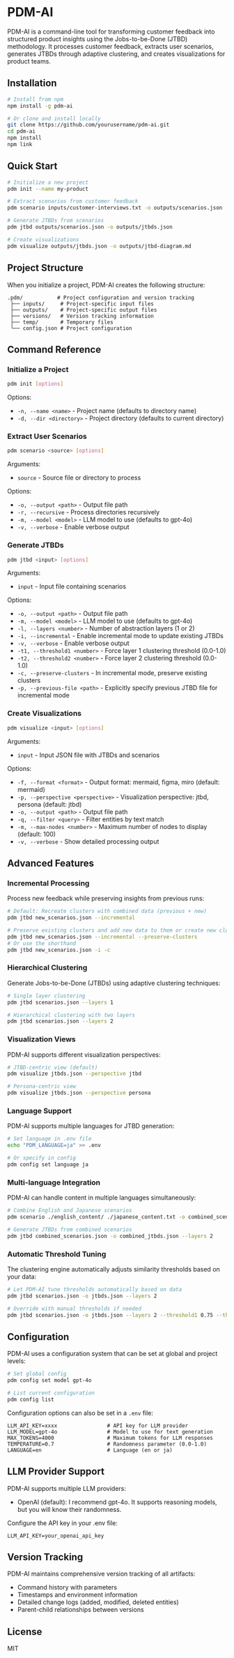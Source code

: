 # PDM-AI

PDM-AI is a command-line tool for transforming customer feedback into structured product insights using the Jobs-to-be-Done (JTBD) methodology. It processes customer feedback, extracts user scenarios, generates JTBDs through adaptive clustering, and creates visualizations for product teams.

## Installation

```bash
# Install from npm
npm install -g pdm-ai

# Or clone and install locally
git clone https://github.com/yourusername/pdm-ai.git
cd pdm-ai
npm install
npm link
```

## Quick Start

```bash
# Initialize a new project
pdm init --name my-product

# Extract scenarios from customer feedback
pdm scenario inputs/customer-interviews.txt -o outputs/scenarios.json

# Generate JTBDs from scenarios
pdm jtbd outputs/scenarios.json -o outputs/jtbds.json

# Create visualizations
pdm visualize outputs/jtbds.json -o outputs/jtbd-diagram.md
```

## Project Structure

When you initialize a project, PDM-AI creates the following structure:

```
.pdm/           # Project configuration and version tracking
 ├── inputs/     # Project-specific input files
 ├── outputs/    # Project-specific output files
 ├── versions/   # Version tracking information
 ├── temp/       # Temporary files
 └── config.json # Project configuration
```

## Command Reference

### Initialize a Project

```bash
pdm init [options]
```

Options:
- `-n, --name <name>` - Project name (defaults to directory name)
- `-d, --dir <directory>` - Project directory (defaults to current directory)

### Extract User Scenarios

```bash
pdm scenario <source> [options]
```

Arguments:
- `source` - Source file or directory to process

Options:
- `-o, --output <path>` - Output file path
- `-r, --recursive` - Process directories recursively
- `-m, --model <model>` - LLM model to use (defaults to gpt-4o)
- `-v, --verbose` - Enable verbose output

### Generate JTBDs

```bash
pdm jtbd <input> [options]
```

Arguments:
- `input` - Input file containing scenarios

Options:
- `-o, --output <path>` - Output file path
- `-m, --model <model>` - LLM model to use (defaults to gpt-4o)
- `-l, --layers <number>` - Number of abstraction layers (1 or 2)
- `-i, --incremental` - Enable incremental mode to update existing JTBDs
- `-v, --verbose` - Enable verbose output
- `-t1, --threshold1 <number>` - Force layer 1 clustering threshold (0.0-1.0)
- `-t2, --threshold2 <number>` - Force layer 2 clustering threshold (0.0-1.0)
- `-c, --preserve-clusters` - In incremental mode, preserve existing clusters
- `-p, --previous-file <path>` - Explicitly specify previous JTBD file for incremental mode

### Create Visualizations

```bash
pdm visualize <input> [options]
```

Arguments:
- `input` - Input JSON file with JTBDs and scenarios

Options:
- `-f, --format <format>` - Output format: mermaid, figma, miro (default: mermaid)
- `-p, --perspective <perspective>` - Visualization perspective: jtbd, persona (default: jtbd)
- `-o, --output <path>` - Output file path
- `-q, --filter <query>` - Filter entities by text match
- `-m, --max-nodes <number>` - Maximum number of nodes to display (default: 100)
- `-v, --verbose` - Show detailed processing output

## Advanced Features

### Incremental Processing

Process new feedback while preserving insights from previous runs:

```bash
# Default: Recreate clusters with combined data (previous + new)
pdm jtbd new_scenarios.json --incremental

# Preserve existing clusters and add new data to them or create new clusters
pdm jtbd new_scenarios.json --incremental --preserve-clusters
# Or use the shorthand
pdm jtbd new_scenarios.json -i -c
```

### Hierarchical Clustering

Generate Jobs-to-be-Done (JTBDs) using adaptive clustering techniques:

```bash
# Single layer clustering
pdm jtbd scenarios.json --layers 1

# Hierarchical clustering with two layers
pdm jtbd scenarios.json --layers 2 
```

### Visualization Views

PDM-AI supports different visualization perspectives:

```bash
# JTBD-centric view (default)
pdm visualize jtbds.json --perspective jtbd

# Persona-centric view
pdm visualize jtbds.json --perspective persona
```

### Language Support

PDM-AI supports multiple languages for JTBD generation:

```bash
# Set language in .env file
echo "PDM_LANGUAGE=ja" >> .env

# Or specify in config
pdm config set language ja
```

### Multi-language Integration

PDM-AI can handle content in multiple languages simultaneously:

```bash
# Combine English and Japanese scenarios
pdm scenario ./english_content/ ./japanese_content.txt -o combined_scenarios.json --recursive

# Generate JTBDs from combined scenarios
pdm jtbd combined_scenarios.json -o combined_jtbds.json --layers 2
```

### Automatic Threshold Tuning

The clustering engine automatically adjusts similarity thresholds based on your data:

```bash
# Let PDM-AI tune thresholds automatically based on data
pdm jtbd scenarios.json -o jtbds.json --layers 2

# Override with manual thresholds if needed
pdm jtbd scenarios.json -o jtbds.json --layers 2 --threshold1 0.75 --threshold2 0.85
```

## Configuration

PDM-AI uses a configuration system that can be set at global and project levels:

```bash
# Set global config
pdm config set model gpt-4o

# List current configuration
pdm config list
```

Configuration options can also be set in a `.env` file:

```
LLM_API_KEY=xxxx                # API key for LLM provider
LLM_MODEL=gpt-4o                # Model to use for text generation
MAX_TOKENS=4000                 # Maximum tokens for LLM responses
TEMPERATURE=0.7                 # Randomness parameter (0.0-1.0)
LANGUAGE=en                     # Language (en or ja)
```

## LLM Provider Support

PDM-AI supports multiple LLM providers:

- OpenAI (default): I recommend gpt-4o. It supports reasoning models, but you will know their randomness.

Configure the API key in your .env file:

```
LLM_API_KEY=your_openai_api_key
```

## Version Tracking

PDM-AI maintains comprehensive version tracking of all artifacts:

- Command history with parameters
- Timestamps and environment information
- Detailed change logs (added, modified, deleted entities)
- Parent-child relationships between versions

## License

MIT
